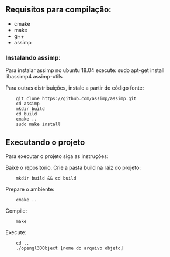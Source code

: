 ## Requisitos para compilação:
* cmake
* make
* g++
* assimp

### Instalando assimp:

Para instalar assimp no ubuntu 18.04 execute:
	sudo apt-get install libassimp4 assimp-utils

Para outras distribuições, instale a partir do código fonte:
```
	git clone https://github.com/assimp/assimp.git
	cd assimp
	mkdir build
	cd build
	cmake ..
	sudo make install
```

## Executando o projeto

Para executar o projeto siga as instruções:

Baixe o repositório.
Crie a pasta build na raiz do projeto:
```
    mkdir build && cd build
```

Prepare o ambiente:
```
    cmake ..
```

Compile:
```
    make
```

Execute:
```
    cd ..
    ./opengl3DObject [nome do arquivo objeto]
```
